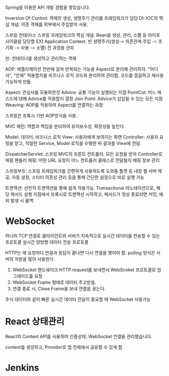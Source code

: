Spring을 이용한 API 개발 경험을 쌓았습니다.

Inversion Of Control:  객체의 생성, 생명주기 관리를 프레임워크가 담당
DI: IOC의 핵심 개념. 의존 객체를 외부에서 주입받아 사용.

스프링 컨테이너: 스프링 프레임워크의 핵심 개념. Bean을 생성, 관리, 소멸 등 라이프사이클을 담당함 EX) Application Context.
빈 생명주기(생성-> 의존관계 주입 -> 초기화 -> 사용 -> 소멸) 전 과정을 관리

빈: 컨테이너를 생성하고 관리하는 객체

AOP: 애플리케이션 전반에 걸쳐 반복되는 기능을 Aspect로 분리해 관리하자. "어디서", "언제" 적용할지를 비즈니스 로직 코드와 분리하여 관리함. 코드를 깔끔하고 재사용 가능하게 만듦.

Aspect: 관심사를 모듈화한것
Advice: 공통 기능이 실행되는 지점
PointCut: 어느 메스드에 대해 Advice를 적용할지 결정
Join Point: Advice가 삽입될 수 있는 모든 지점
Weaving: AOP를 적용하여 Aspect를 연결하는 과정

스프링은 프록시 기반 AOP방식을 사용.

MVC 패턴: 역할과 책임을 분리하여 유지보수성, 확장성을 높인다.

Model: 데이터, 비즈니스 로직
View: 사용자에게 보여지는 화면
Controller: 사용자 요청을 받고, 적절한 Service, Model 로직을 수행한 뒤 결과를 View에 전달.

DispatcherServlet: 스프링 MVC의 프론트 컨트롤러. 모든 요청을 받아 Controller로 매핑
핸들러 매핑: 어떤 URL 요청이 어느 컨트롤러 클래스로 전달될지 매핑 정보 관리

스프링부트: 스프링 프레임워크를 간편하게 사용하도록 도와줌
톰캣 등 내장 웹 서버 제공, 자동 설정, 스타터 의존성 관리 등을 통해 간단한 설정으로 바로 실행 가능

트랜잭션: 선언적 트랜잭션을 통해 쉽게 적용가능. Transactional 어노테이션으로, 해당 메서드 실행 지점에서 프록시로 트랜잭션 시작하고, 메서드가 정상 종료되면 커밋, 예외 발생 시 롤백

# WebSocket 
하나의 TCP 연결로 클라이언트와 서버가 지속적으로 실시간 데이터를 전송할 수 있는 프로토콜
실시간 양방향 데이터 전송 프로토콜

HTTP는 매 요청마다 연결과 응답이 끝나면 다시 연결을 맺어야 함.
polling 방식은 서버의 자원을 많이 사용한다.

1. WebSocket 핸드쉐이크:HTTP request를 보내면서 WebScoket 프로토콜로 업그레이드를 요청
2. WebSocket Frame 형태로 데이터 주고받음.
3. 연결 종료 시, Close Frame을 보내 연결을 끊는다.

주식 데이터와 같이 빠른 실시간 데이터 전달이 중요할 때 WebSocket 사용가능

# React 상태관리

React의 Context API를 사용하여 인증상태, WebSocket 연결을 관리했습니다.

context를 생성하고, Provider로 앱 전체에서 공유할 수 있게 함.

# Jenkins
